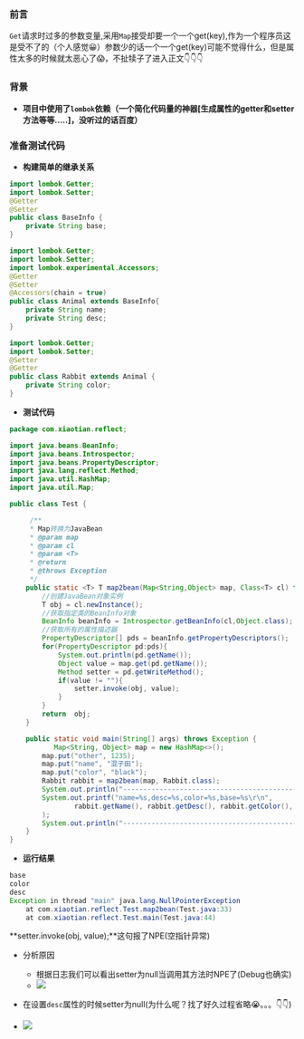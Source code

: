 ### 前言

`Get`请求时过多的参数变量,采用`Map`接受却要一个一个get(key),作为一个程序员这是受不了的（个人感觉😀）参数少的话一个一个get(key)可能不觉得什么，但是属性太多的时候就太恶心了😱，不扯犊子了进入正文👇👇👇

### 背景

-  **项目中使用了`lombok`依赖（一个简化代码量的神器[生成属性的getter和setter方法等等.....]，没听过的话百度）**

### 准备测试代码

- **构建简单的继承关系**

```java
import lombok.Getter;
import lombok.Setter;
@Getter
@Setter
public class BaseInfo {
    private String base;
}

```

```java
import lombok.Getter;
import lombok.Setter;
import lombok.experimental.Accessors;
@Getter
@Setter
@Accessors(chain = true)
public class Animal extends BaseInfo{
    private String name;
    private String desc;
}
```

```java
import lombok.Getter;
import lombok.Setter;
@Setter
@Getter
public class Rabbit extends Animal {
    private String color;
}

```

- **测试代码**

```java
package com.xiaotian.reflect;

import java.beans.BeanInfo;
import java.beans.Introspector;
import java.beans.PropertyDescriptor;
import java.lang.reflect.Method;
import java.util.HashMap;
import java.util.Map;

public class Test {

     /**
     * Map转换为JavaBean
     * @param map
     * @param cl
     * @param <T>
     * @return
     * @throws Exception
     */
    public static <T> T map2bean(Map<String,Object> map, Class<T> cl) throws Exception{
        //创建JavaBean对象实例
        T obj = cl.newInstance();
        //获取指定类的BeanInfo对象
        BeanInfo beanInfo = Introspector.getBeanInfo(cl,Object.class);
        //获取所有的属性描述器
        PropertyDescriptor[] pds = beanInfo.getPropertyDescriptors();
        for(PropertyDescriptor pd:pds){
            System.out.println(pd.getName());
            Object value = map.get(pd.getName());
            Method setter = pd.getWriteMethod();
            if(value != ""){
                setter.invoke(obj, value);
            }
        }
        return  obj;
    }

    public static void main(String[] args) throws Exception {
           Map<String, Object> map = new HashMap<>();
        map.put("other", 1235);
        map.put("name", "混子田");
        map.put("color", "black");
        Rabbit rabbit = map2bean(map, Rabbit.class);
        System.out.println("--------------------------------------------------");
        System.out.printf("name=%s,desc=%s,color=%s,base=%s\r\n",
                rabbit.getName(), rabbit.getDesc(), rabbit.getColor(), rabbit.getBase()
        );
        System.out.println("--------------------------------------------------");
    } 
}
```

- **运行结果**

```java
base
color
desc
Exception in thread "main" java.lang.NullPointerException
	at com.xiaotian.reflect.Test.map2bean(Test.java:33)
	at com.xiaotian.reflect.Test.main(Test.java:44)
```

 **setter.invoke(obj, value);**这句报了NPE(空指针异常)

- 分析原因
  -   根据日志我们可以看出setter为null当调用其方法时NPE了(Debug也确实)
  - ![](C:\Users\Crouten\AppData\Roaming\Typora\typora-user-images\image-20191227184335379.png)



- 在设置`desc`属性的时候setter为null(为什么呢？找了好久过程省略😭。。。👇👇)
- ![](C:\Users\Crouten\AppData\Roaming\Typora\typora-user-images\image-20191227184335379.png)

